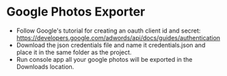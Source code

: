 # Google Photos Exporter

- Follow Google's tutorial for creating an oauth client id and secret: https://developers.google.com/adwords/api/docs/guides/authentication
- Download the json credentials file and name it credentials.json and place it in the same folder as the project.
- Run console app all your google photos will be exported in the Downloads location.
